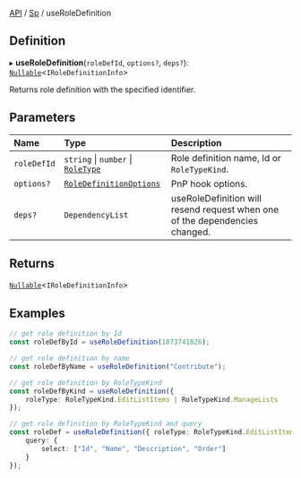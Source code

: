 [API](API/index.md) / [Sp](API/index.md#sp) / useRoleDefinition

## Definition

▸ **useRoleDefinition**(`roleDefId`, `options?`, `deps?`): [`Nullable`](NullableT.md#nullable)<`IRoleDefinitionInfo`\>

Returns role definition with the specified identifier.

## Parameters

| Name | Type | Description |
| :------ | :------ | :------ |
| `roleDefId` | `string` \| `number` \| [`RoleType`](RoleType.md) | Role definition name, Id or `RoleTypeKind`. |
| `options?` | [`RoleDefinitionOptions`](RoleDefinitionOptions.md) | PnP hook options. |
| `deps?` | `DependencyList` | useRoleDefinition will resend request when one of the dependencies changed. |

## Returns

[`Nullable`](NullableT.md#nullable)<`IRoleDefinitionInfo`\>

## Examples

```typescript
// get role definition by Id
const roleDefById = useRoleDefinition(1073741826);

// get role definition by name
const roleDefByName = useRoleDefinition("Contribute");

// get role definition by RoleTypeKind
const roleDefByKind = useRoleDefinition({ 
	roleType: RoleTypeKind.EditListItems | RoleTypeKind.ManageLists
});

// get role definition by RoleTypeKind and query
const roleDef = useRoleDefinition({ roleType: RoleTypeKind.EditListItems }, {
	query: {
		select: ["Id", "Name", "Description", "Order"]
	}
});
```
